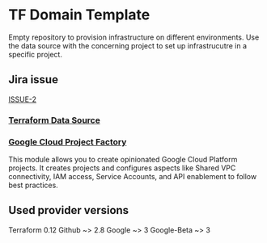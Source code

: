 # TF Domain Template

Empty repository to provision infrastructure on different environments. Use the data source with the concerning project to set up infrastrucutre in a specific project.

## Jira issue

[ISSUE-2](https://github.com/veroo-io/iac-terraform-project/issues/2)

### [Terraform Data Source](https://www.terraform.io/docs/configuration/data-sources.html)

### [Google Cloud Project Factory](https://github.com/terraform-google-modules/terraform-google-project-factory)

This module allows you to create opinionated Google Cloud Platform projects. It creates projects and configures aspects like Shared VPC connectivity, IAM access, Service Accounts, and API enablement to follow best practices.

## Used provider versions

Terraform 0.12
Github ~> 2.8
Google ~> 3
Google-Beta ~> 3
